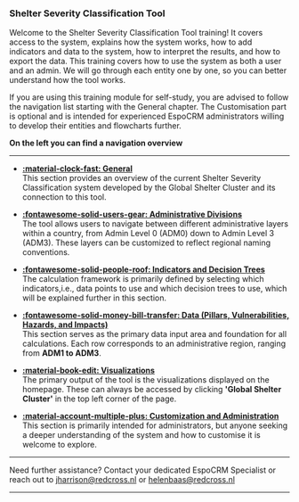 ### Shelter Severity Classification Tool


<!-- markdownlint-disable-next-line no-trailing-punctuation -->

Welcome to the Shelter Severity Classification Tool training!
It covers access to the system, explains how the system works, how to add indicators and data to the system, how to interpret the results, and how to export the data. This training covers how to use the system as both a user and an admin. We will go through each entity one by one, so you can better understand how the tool works.

If you are using this training module for self-study, you are advised to follow the navigation list starting with the General chapter. The Customisation part is optional and is intended for experienced EspoCRM administrators willing to develop their entities and flowcharts further. 

**On the left you can find a navigation overview**  

---
<!-- markdownlint-disable -->
<div class="grid cards" style="grid-template-columns: 1fr;" markdown>

- **[:material-clock-fast: General](./general/index.md)**  
  This section provides an overview of the current Shelter Severity Classification system developed by the Global Shelter Cluster and its connection to this tool.

- **[:fontawesome-solid-users-gear: Administrative Divisions](./administrative_regions/page1.md)**  
  The tool allows users to navigate between different administrative layers within a country, from Admin Level 0 (ADM0) down to Admin Level 3 (ADM3). These layers can be customized to reflect regional naming conventions.  


- **[:fontawesome-solid-people-roof: Indicators and Decision Trees](./indicators_and_decision_trees/page1.md)**  
  The calculation framework is primarily defined by selecting which indicators,i.e., data points to use and which decision trees to use, which will be explained further in this section.


- **[:fontawesome-solid-money-bill-transfer: Data (Pillars, Vulnerabilities, Hazards, and Impacts)](./data/page1.md)**  
  This section serves as the primary data input area and foundation for all calculations. Each row corresponds to an administrative region, ranging from **ADM1 to ADM3**.
  
 
- **[:material-book-edit: Visualizations](./visualizations/page1.md)**  
  The primary output of the tool is the visualizations displayed on the homepage. These can always be accessed by clicking **'Global Shelter Cluster'** in the top left corner of the page.  

- **[:material-account-multiple-plus: Customization and Administration](./customization/page1.md)**  
  This section is primarily intended for administrators, but anyone seeking a deeper understanding of the system and how to customise it is welcome to explore.  


</div>
<!-- markdownlint-enable -->


---

Need further assistance? Contact your dedicated EspoCRM Specialist
or reach out to jharrison@redcross.nl or helenbaas@redcross.nl

---
